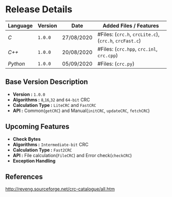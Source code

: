 # Release Details    

|**Language**|**Version**|**Date**|**Added Files / Features**|    
|--|--|--|--|    
|*C*|`1.0.0`|27/08/2020|#Files: (`crc.h`, `crcLite.c`), (`crc.h`, `crcFast.c`)|    
|*C++*|`1.0.0`|20/08/2020|#Files: (`crc.hpp`, `crc.inl`, `crc.cpp`)|    
|*Python*|`1.0.0`|05/09/2020|#Files: (`crc.py`)|    

## Base Version Description    
* **Version :** `1.0.0`           
* **Algorithms :** `8`,`16`,`32` and `64-bit` CRC    
* **Calculation Type :** `LiteCRC` and `FastCRC`    
* **API :** Common(`getCRC`) and Manual(`initCRC`, `updateCRC`, `fetchCRC`)    

## Upcoming Features    
* **Check Bytes**    
* **Algorithms :** `Intermediate-bit` CRC    
* **Calculation Type :** `Fast2CRC`    
* **API :** File calculation(`FileCRC`) and Error check(`checkCRC`)    
* **Exception Handling**    

## References    
http://reveng.sourceforge.net/crc-catalogue/all.htm    
